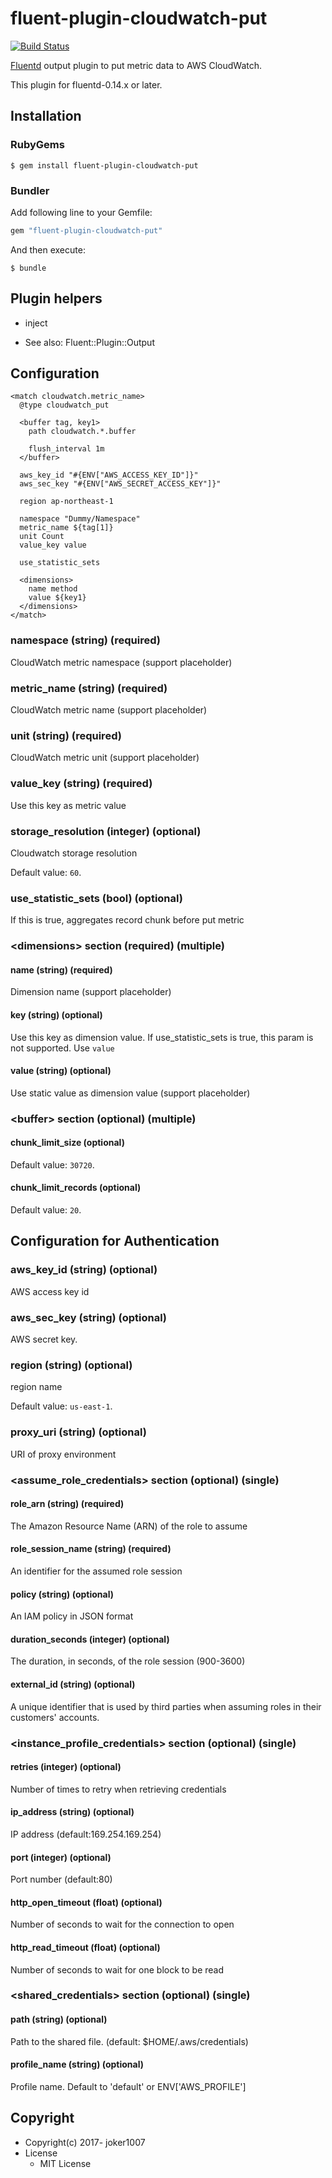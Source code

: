 # fluent-plugin-cloudwatch-put
[![Build Status](https://travis-ci.org/joker1007/fluent-plugin-cloudwatch-put.svg?branch=master)](https://travis-ci.org/joker1007/fluent-plugin-cloudwatch-put)

[Fluentd](http://fluentd.org/) output plugin to put metric data to AWS CloudWatch.

This plugin for fluentd-0.14.x or later.

## Installation

### RubyGems

```
$ gem install fluent-plugin-cloudwatch-put
```

### Bundler

Add following line to your Gemfile:

```ruby
gem "fluent-plugin-cloudwatch-put"
```

And then execute:

```
$ bundle
```

## Plugin helpers

* inject

* See also: Fluent::Plugin::Output

## Configuration

```
<match cloudwatch.metric_name>
  @type cloudwatch_put

  <buffer tag, key1>
    path cloudwatch.*.buffer

    flush_interval 1m
  </buffer>

  aws_key_id "#{ENV["AWS_ACCESS_KEY_ID"]}"
  aws_sec_key "#{ENV["AWS_SECRET_ACCESS_KEY"]}"

  region ap-northeast-1

  namespace "Dummy/Namespace"
  metric_name ${tag[1]}
  unit Count
  value_key value

  use_statistic_sets

  <dimensions>
    name method
    value ${key1}
  </dimensions>
</match>
```

### namespace (string) (required)

CloudWatch metric namespace (support placeholder)

### metric_name (string) (required)

CloudWatch metric name (support placeholder)

### unit (string) (required)

CloudWatch metric unit (support placeholder)

### value_key (string) (required)

Use this key as metric value

### storage_resolution (integer) (optional)

Cloudwatch storage resolution

Default value: `60`.

### use_statistic_sets (bool) (optional)

If this is true, aggregates record chunk before put metric


### \<dimensions\> section (required) (multiple)

#### name (string) (required)

Dimension name (support placeholder)

#### key (string) (optional)

Use this key as dimension value. If use_statistic_sets is true, this param is not supported. Use `value`

#### value (string) (optional)

Use static value as dimension value (support placeholder)


### \<buffer\> section (optional) (multiple)

#### chunk_limit_size (optional)

Default value: `30720`.

#### chunk_limit_records (optional)

Default value: `20`.

## Configuration for Authentication

### aws_key_id (string) (optional)

AWS access key id

### aws_sec_key (string) (optional)

AWS secret key.

### region (string) (optional)

region name

Default value: `us-east-1`.

### proxy_uri (string) (optional)

URI of proxy environment

### \<assume_role_credentials\> section (optional) (single)

#### role_arn (string) (required)

The Amazon Resource Name (ARN) of the role to assume

#### role_session_name (string) (required)

An identifier for the assumed role session

#### policy (string) (optional)

An IAM policy in JSON format

#### duration_seconds (integer) (optional)

The duration, in seconds, of the role session (900-3600)

#### external_id (string) (optional)

A unique identifier that is used by third parties when assuming roles in their customers' accounts.

### \<instance_profile_credentials\> section (optional) (single)

#### retries (integer) (optional)

Number of times to retry when retrieving credentials

#### ip_address (string) (optional)

IP address (default:169.254.169.254)

#### port (integer) (optional)

Port number (default:80)

#### http_open_timeout (float) (optional)

Number of seconds to wait for the connection to open

#### http_read_timeout (float) (optional)

Number of seconds to wait for one block to be read

### \<shared_credentials\> section (optional) (single)

#### path (string) (optional)

Path to the shared file. (default: $HOME/.aws/credentials)

#### profile_name (string) (optional)

Profile name. Default to 'default' or ENV['AWS_PROFILE']

## Copyright

* Copyright(c) 2017- joker1007
* License
  * MIT License
